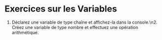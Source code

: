 # Exercices sur les Variables
1. Déclarez une variable de type chaîne et affichez-la dans la console.\n2. Créez une variable de type nombre et effectuez une opération arithmétique.
